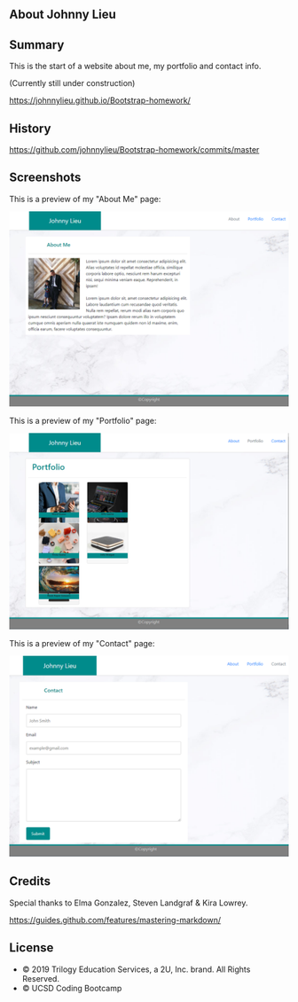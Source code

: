 ## About Johnny Lieu

## Summary

This is the start of a website about me, my portfolio and contact info.

(Currently still under construction)

https://johnnylieu.github.io/Bootstrap-homework/

## History

https://github.com/johnnylieu/Bootstrap-homework/commits/master

## Screenshots

This is a preview of my "About Me" page:

![About Me](AboutMePage.bmp)

This is a preview of my "Portfolio" page:

![About Me](PortfolioPage.bmp)

This is a preview of my "Contact" page:

![About Me](ContactPage.bmp)

## Credits
Special thanks to Elma Gonzalez, Steven Landgraf & Kira Lowrey.

https://guides.github.com/features/mastering-markdown/

## License
 
* © 2019 Trilogy Education Services, a 2U, Inc. brand. All Rights Reserved.
* © UCSD Coding Bootcamp
